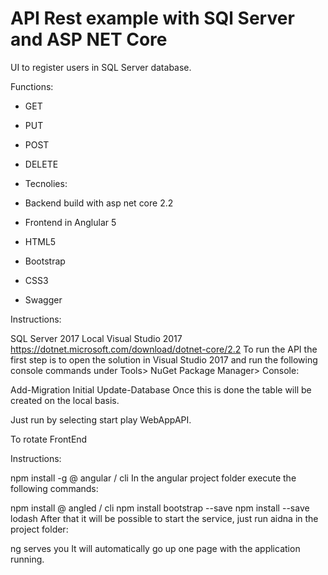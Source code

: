 # API Rest example with SQl Server and ASP NET Core

UI to register users in SQL Server database.

Functions: 

- GET
- PUT
- POST
- DELETE

- Tecnolies:

- Backend build with asp net core 2.2 

- Frontend in Anglular 5 

- HTML5

- Bootstrap

- CSS3

- Swagger


Instructions:

SQL Server 2017 Local
Visual Studio 2017
https://dotnet.microsoft.com/download/dotnet-core/2.2
To run the API the first step is to open the solution in Visual Studio 2017 and run the following console commands under Tools> NuGet Package Manager> Console:

Add-Migration Initial
Update-Database
Once this is done the table will be created on the local basis.

Just run by selecting start play WebAppAPI.

To rotate FrontEnd

Instructions:

npm install -g @ angular / cli
In the angular project folder execute the following commands:

npm install @ angled / cli
npm install bootstrap --save
npm install --save lodash
After that it will be possible to start the service, just run aidna in the project folder:

ng serves you
It will automatically go up one page with the application running.

